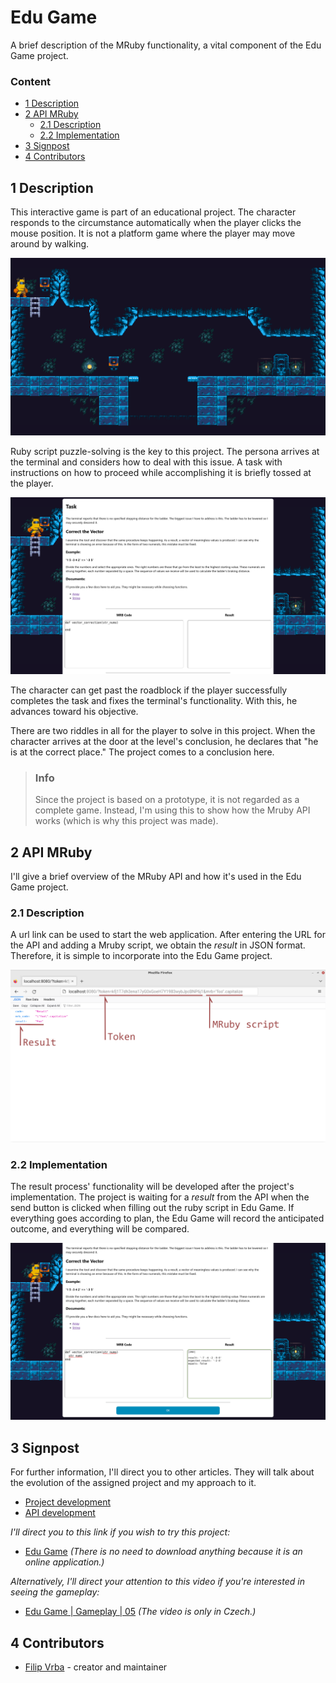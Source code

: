 # Edu Game
A brief description of the MRuby functionality, a vital component of the Edu Game project. 

### Content
- [1 Description](#1-description)
- [2 API MRuby](#2-api-mruby)
  - [2.1 Description](#21-description)
  - [2.2 Implementation](#22-implementation)
- [3 Signpost](#3-signpost)
- [4 Contributors](#4-contributors)

## 1 Description
This interactive game is part of an educational project.
The character responds to the circumstance automatically when the player clicks the mouse position.
It is not a platform game where the player may move around by walking. 

![edu_game_01](/docs/public/png/edu_game_01.png)

Ruby script puzzle-solving is the key to this project.
The persona arrives at the terminal and considers how to deal with this issue.
A task with instructions on how to proceed while accomplishing it is briefly tossed at the player. 

![edu_game_02](/docs/public/png/edu_game_02.png)

The character can get past the roadblock if the player successfully completes the task and fixes the terminal's functionality.
With this, he advances toward his objective. 

There are two riddles in all for the player to solve in this project.
When the character arrives at the door at the level's conclusion, he declares that "he is at the correct place."
The project comes to a conclusion here. 

> ### Info
> Since the project is based on a prototype, it is not regarded as a complete game.
> Instead, I'm using this to show how the Mruby API works (which is why this project was made). 

## 2 API MRuby
I'll give a brief overview of the MRuby API and how it's used in the Edu Game project.

### 2.1 Description
A url link can be used to start the web application.
After entering the URL for the API and adding a Mruby script, we obtain the *result* in JSON format.
Therefore, it is simple to incorporate into the Edu Game project. 

![mrb_api_01](/docs/public/png/mrb_api_01.png)

### 2.2 Implementation
The result process' functionality will be developed after the project's implementation.
The project is waiting for a *result* from the API when the send button is clicked when filling out the ruby script in Edu Game.
If everything goes according to plan, the Edu Game will record the anticipated outcome, and everything will be compared. 

![edu_game_03](/docs/public/png/edu_game_03.png)

## 3 Signpost
For further information, I'll direct you to other articles.
They will talk about the evolution of the assigned project and my approach to it. 

- [Project development](/docs/en-edu_develop.md)
- [API development](https://github.com/filipvrba/mrb-api/blob/main/docs/en-api_develop.md)

*I'll direct you to this link if you wish to try this project:*
- [Edu Game](https://edu-game-rjs.vercel.app/) *(There is no need to download anything because it is an online application.)*

*Alternatively, I'll direct your attention to this video if you're interested in seeing the gameplay:*
- [Edu Game | Gameplay | 05](https://youtu.be/Gg62pZX0Ygg) *(The video is only in Czech.)*

## 4 Contributors

- [Filip Vrba](https://github.com/filipvrba) - creator and maintainer
